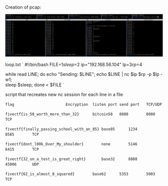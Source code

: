 Creation of pcap:

![logged_screengrab](uploads/1e0e4d6f14deb2cfd7a0d239a61dc0ea/logged_screengrab.bmp)

loop.txt
`
#!/bin/bash
FILE=$1
sleep=$2
ip="192.168.56.104"
lp=$3
rp=$4

while read LINE; do
     echo "Sending: $LINE";
     echo $LINE | nc $ip $rp -p $lp -w1;  
     sleep $sleep;
done < $FILE
`

script that recreates new nc session for each line in a file


`flag						Encryption	listen port	send port	TCP/UDP`

`fivectf{is_58_worth_more_than_32}		bitcoin58	8080		8080		TCP`

`fivectf{finally_passing_school_with_an_85}	base85		1234		8585		TCP`

`fivectf{dont_l00k_Over_My_shoulder}		none		5146		6415		TCP`

`fivectf{32_on_a_test_is_great_right}		base32		8888		45006		UDP`

`fivectf{62_is_almost_8_squared}		base62		5353		5003		TCP`


